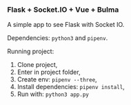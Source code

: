 ### Flask + Socket.IO + Vue + Bulma

A simple app to see Flask with Socket IO.

Dependencies:
```python3``` and ```pipenv```.

Running project:
1. Clone project,
2. Enter in project folder,
3. Create env: ```pipenv --three```,
4. Install dependencies: ```pipenv install```,
5. Run with: ```python3 app.py```
